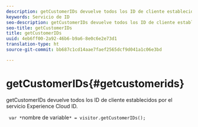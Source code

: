 ```yaml
---
description: getCustomerIDs devuelve todos los ID de cliente establecidos por el servicio Experience Cloud ID.
keywords: Servicio de ID
seo-description: getCustomerIDs devuelve todos los ID de cliente establecidos por el servicio Experience Cloud ID.
seo-title: getCustomerIDs
title: getCustomerIDs
uuid: 4eb6ff00-2a92-46b6-b9a6-8e0c6e2e73d1
translation-type: ht
source-git-commit: bb687c1cd14aae7faef2565dcf9d041a1c06e3bd

---
```



# getCustomerIDs{#getcustomerids}

getCustomerIDs devuelve todos los ID de cliente establecidos por el servicio Experience Cloud ID.

<!--
Is there anything else we can say about this??
-->

` var *`nombre de variable`* = visitor.getCustomerIDs();`
